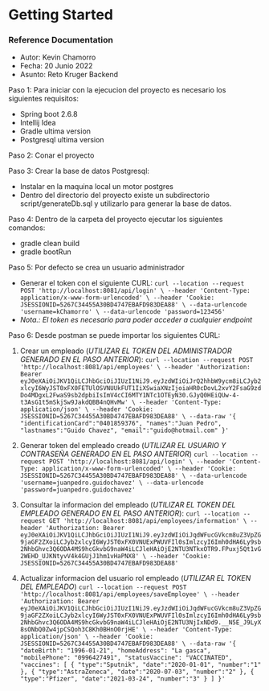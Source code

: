# Getting Started

### Reference Documentation

- Autor: Kevin Chamorro
- Fecha: 20 Junio 2022
- Asunto: Reto Kruger Backend

Paso 1: Para iniciar con la ejecucion del proyecto es necesario los siguientes requisitos:
- Spring boot 2.6.8
- Intellij Idea
- Gradle ultima version
- Postgresql ultima version

Paso 2: Conar el proyecto

Paso 3: Crear la base de datos Postgresql:
- Instalar en la maquina local un motor postgres
- Dentro del directorio del proyecto existe un subdirectorio script/generateDb.sql y utilizarlo para generar la base de datos.

Paso 4: Dentro de la carpeta del proyecto ejecutar los siguientes comandos:
- gradle clean build
- gradle bootRun

Paso 5: Por defecto se crea un usuario administrador
- Generar el token con el siguiente CURL:
  `curl --location --request POST 'http://localhost:8081/api/login' \
  --header 'Content-Type: application/x-www-form-urlencoded' \
  --header 'Cookie: JSESSIONID=5267C34455A30BD4747EBAFD983DEA88' \
  --data-urlencode 'username=kChamorro' \
  --data-urlencode 'password=123456'`
- *Nota.: El token es necesario para poder acceder a cualquier endpoint*

Paso 6: Desde postman se puede importar los siguientes CURL:

1. Crear un empleado (*UTILIZAR EL TOKEN DEL ADMINISTRADOR GENERADO EN EL PASO ANTERIOR*):
`curl --location --request POST 'http://localhost:8081/api/employees' \
   --header 'Authorization: Bearer eyJ0eXAiOiJKV1QiLCJhbGciOiJIUzI1NiJ9.eyJzdWIiOiJrQ2hhbW9ycm8iLCJyb2xlcyI6WyJST0xFX0FETUlOSVNUUkFUT1IiXSwiaXNzIjoiaHR0cDovL2xvY2FsaG9zdDo4MDgxL2FwaS9sb2dpbiIsImV4cCI6MTY1NTc1OTEyN30.GJyQ0HEiQUw-4-t3AsG1t5mSkjSw9JakdQBB4nQHvMw' \
   --header 'Content-Type: application/json' \
   --header 'Cookie: JSESSIONID=5267C34455A30BD4747EBAFD983DEA88' \
   --data-raw '{
   "identificationCard":"0401859376",
   "names":"Juan Pedro",
   "lastnames":"Guido Chavez",
   "email":"guido@hotmail.com"
   }'`

2. Generar token del empleado creado (*UTILIZAR EL USUARIO Y CONTRASEÑA GENERADO EN EL PASO ANTERIOR*)
   `curl --location --request POST 'http://localhost:8081/api/login' \
   --header 'Content-Type: application/x-www-form-urlencoded' \
   --header 'Cookie: JSESSIONID=5267C34455A30BD4747EBAFD983DEA88' \
   --data-urlencode 'username=juanpedro.guidochavez' \
   --data-urlencode 'password=juanpedro.guidochavez'`

3. Consultar la informacion del empleado (*UTILIZAR EL TOKEN DEL EMPLEADO GENERADO EN EL PASO ANTERIOR*):
   `curl --location --request GET 'http://localhost:8081/api/employees/information' \
   --header 'Authorization: Bearer eyJ0eXAiOiJKV1QiLCJhbGciOiJIUzI1NiJ9.eyJzdWIiOiJqdWFucGVkcm8uZ3VpZG9jaGF2ZXoiLCJyb2xlcyI6WyJST0xFX0VNUExPWUVFIl0sImlzcyI6Imh0dHA6Ly9sb2NhbGhvc3Q6ODA4MS9hcGkvbG9naW4iLCJleHAiOjE2NTU3NTkxOTR9.FPuxj5Qt1vG2WEHD_UJKNtyvV4k4GUjJ1hm1vHaPNX8' \
   --header 'Cookie: JSESSIONID=5267C34455A30BD4747EBAFD983DEA88'`

4. Actualizar informacion del usuario rol empleado (*UTILIZAR EL TOKEN DEL EMPLEADO*)
   `curl --location --request POST 'http://localhost:8081/api/employees/saveEmployee' \
   --header 'Authorization: Bearer eyJ0eXAiOiJKV1QiLCJhbGciOiJIUzI1NiJ9.eyJzdWIiOiJqdWFucGVkcm8uZ3VpZG9jaGF2ZXoiLCJyb2xlcyI6WyJST0xFX0VNUExPWUVFIl0sImlzcyI6Imh0dHA6Ly9sb2NhbGhvc3Q6ODA4MS9hcGkvbG9naW4iLCJleHAiOjE2NTU3NjIxNDd9.__N5E_J9LyX8sONbQ0Zw4jpCSQoh3C8Kh0BHnO0rjHE' \
   --header 'Content-Type: application/json' \
   --header 'Cookie: JSESSIONID=5267C34455A30BD4747EBAFD983DEA88' \
   --data-raw '{
   "dateBirth": "1996-01-21",
   "homeAddress": "La gasca",
   "mobilePhone": "0996427491",
   "statusVaccine": "VACCINATED",
   "vaccines": [
   {
   "type":"Sputnik",
   "date":"2020-01-01",
   "number":"1"
   },
   {
   "type":"AstraZeneca",
   "date":"2020-07-03",
   "number":"2"
   },
   {
   "type":"Pfizer",
   "date":"2021-03-24",
   "number":"3"
   }
   ]
   }'`
